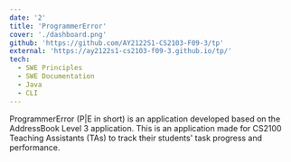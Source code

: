 ```yaml
---
date: '2'
title: 'ProgrammerError'
cover: './dashboard.png'
github: 'https://github.com/AY2122S1-CS2103-F09-3/tp'
external: 'https://ay2122s1-cs2103-f09-3.github.io/tp/'
tech:
  - SWE Principles
  - SWE Documentation
  - Java
  - CLI
---
```


ProgrammerError (P|E in short) is an application developed based on the AddressBook Level 3 application.
This is an application made for CS2100 Teaching Assistants (TAs) to track their students' task progress and performance.
